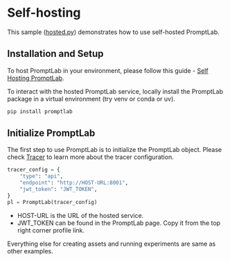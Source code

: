 # Self-hosting

This sample ([hosted.py](hosted.py)) demonstrates how to use self-hosted PromptLab. 

## Installation and Setup

To host PromptLab in your environment, please follow this guide - [Self Hosting PromptLab](../../docs/self_hosting.md).

To interact with the hosted PromptLab service, locally install the PromptLab package in a virtual environment (try venv or conda or uv).

```bash
pip install promptlab
```

## Initialize PromptLab 

The first step to use PromptLab is to initialize the PromptLab object. Please check [Tracer](../../docs/README.md#tracer) to learn more about the tracer configuration.

```python
tracer_config = {
    "type": "api",
    "endpoint": "http://HOST-URL:8001",
    "jwt_token": "JWT_TOKEN",
}
pl = PromptLab(tracer_config)
```

- HOST-URL is the URL of the hosted service.
- JWT_TOKEN can be found in the PromptLab page. Copy it from the top right corner profile link.

Everything else for creating assets and running experiments are same as other examples.
